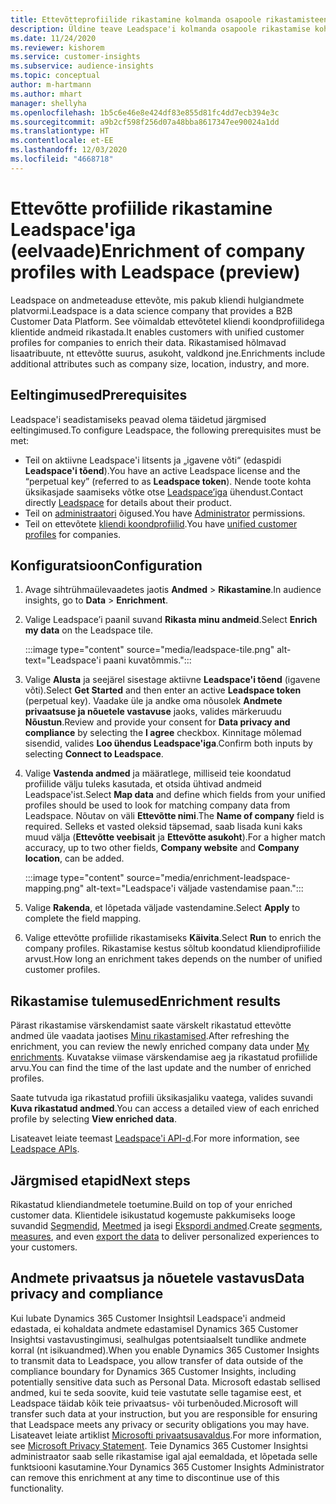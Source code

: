 ```yaml
---
title: Ettevõtteprofiilide rikastamine kolmanda osapoole rikastamisteenusega Leadspace'ilt
description: Üldine teave Leadspace'i kolmanda osapoole rikastamise kohta.
ms.date: 11/24/2020
ms.reviewer: kishorem
ms.service: customer-insights
ms.subservice: audience-insights
ms.topic: conceptual
author: m-hartmann
ms.author: mhart
manager: shellyha
ms.openlocfilehash: 1b5c6e46e8e424df83e855d81fc4dd7ecb394e3c
ms.sourcegitcommit: a9b2cf598f256d07a48bba8617347ee90024a1dd
ms.translationtype: HT
ms.contentlocale: et-EE
ms.lasthandoff: 12/03/2020
ms.locfileid: "4668718"
---
```

# <a name="enrichment-of-company-profiles-with-leadspace-preview"></a><span data-ttu-id="9cd54-103">Ettevõtte profiilide rikastamine Leadspace'iga (eelvaade)</span><span class="sxs-lookup"><span data-stu-id="9cd54-103">Enrichment of company profiles with Leadspace (preview)</span></span>

<span data-ttu-id="9cd54-104">Leadspace on andmeteaduse ettevõte, mis pakub kliendi hulgiandmete platvormi.</span><span class="sxs-lookup"><span data-stu-id="9cd54-104">Leadspace is a data science company that provides a B2B Customer Data Platform.</span></span> <span data-ttu-id="9cd54-105">See võimaldab ettevõtetel kliendi koondprofiilidega klientide andmeid rikastada.</span><span class="sxs-lookup"><span data-stu-id="9cd54-105">It enables customers with unified customer profiles for companies to enrich their data.</span></span> <span data-ttu-id="9cd54-106">Rikastamised hõlmavad lisaatribuute, nt ettevõtte suurus, asukoht, valdkond jne.</span><span class="sxs-lookup"><span data-stu-id="9cd54-106">Enrichments include additional attributes such as company size, location, industry, and more.</span></span>

## <a name="prerequisites"></a><span data-ttu-id="9cd54-107">Eeltingimused</span><span class="sxs-lookup"><span data-stu-id="9cd54-107">Prerequisites</span></span>

<span data-ttu-id="9cd54-108">Leadspace'i seadistamiseks peavad olema täidetud järgmised eeltingimused.</span><span class="sxs-lookup"><span data-stu-id="9cd54-108">To configure Leadspace, the following prerequisites must be met:</span></span>

- <span data-ttu-id="9cd54-109">Teil on aktiivne Leadspace'i litsents ja „igavene võti“ (edaspidi **Leadspace'i tõend**).</span><span class="sxs-lookup"><span data-stu-id="9cd54-109">You have an active Leadspace license and the “perpetual key” (referred to as **Leadspace token**).</span></span> <span data-ttu-id="9cd54-110">Nende toote kohta üksikasjade saamiseks võtke otse [Leadspace’iga](https://www.leadspace.com/products/leadspace-on-demand/) ühendust.</span><span class="sxs-lookup"><span data-stu-id="9cd54-110">Contact directly [Leadspace](https://www.leadspace.com/products/leadspace-on-demand/) for details about their product.</span></span>
- <span data-ttu-id="9cd54-111">Teil on [administraatori](permissions.md#administrator) õigused.</span><span class="sxs-lookup"><span data-stu-id="9cd54-111">You have [Administrator](permissions.md#administrator) permissions.</span></span>
- <span data-ttu-id="9cd54-112">Teil on ettevõtete [kliendi koondprofiilid](customer-profiles.md).</span><span class="sxs-lookup"><span data-stu-id="9cd54-112">You have [unified customer profiles](customer-profiles.md) for companies.</span></span>

## <a name="configuration"></a><span data-ttu-id="9cd54-113">Konfiguratsioon</span><span class="sxs-lookup"><span data-stu-id="9cd54-113">Configuration</span></span>

1. <span data-ttu-id="9cd54-114">Avage sihtrühmaülevaadetes jaotis **Andmed** > **Rikastamine**.</span><span class="sxs-lookup"><span data-stu-id="9cd54-114">In audience insights, go to **Data** > **Enrichment**.</span></span>

1. <span data-ttu-id="9cd54-115">Valige Leadspace’i paanil suvand **Rikasta minu andmeid**.</span><span class="sxs-lookup"><span data-stu-id="9cd54-115">Select **Enrich my data** on the Leadspace tile.</span></span>

   :::image type="content" source="media/leadspace-tile.png" alt-text="Leadspace'i paani kuvatõmmis.":::

1. <span data-ttu-id="9cd54-117">Valige **Alusta** ja seejärel sisestage aktiivne **Leadspace'i tõend** (igavene võti).</span><span class="sxs-lookup"><span data-stu-id="9cd54-117">Select **Get Started** and then enter an active **Leadspace token** (perpetual key).</span></span> <span data-ttu-id="9cd54-118">Vaadake üle ja andke oma nõusolek **Andmete privaatsuse ja nõuetele vastavuse** jaoks, valides märkeruudu **Nõustun**.</span><span class="sxs-lookup"><span data-stu-id="9cd54-118">Review and provide your consent for **Data privacy and compliance** by selecting the **I agree** checkbox.</span></span> <span data-ttu-id="9cd54-119">Kinnitage mõlemad sisendid, valides **Loo ühendus Leadspace'iga**.</span><span class="sxs-lookup"><span data-stu-id="9cd54-119">Confirm both inputs by selecting **Connect to Leadspace**.</span></span>

1. <span data-ttu-id="9cd54-120">Valige **Vastenda andmed** ja määratlege, milliseid teie koondatud profiilide välju tuleks kasutada, et otsida ühtivad andmeid Leadspace'ist.</span><span class="sxs-lookup"><span data-stu-id="9cd54-120">Select **Map data** and define which fields from your unified profiles should be used to look for matching company data from Leadspace.</span></span> <span data-ttu-id="9cd54-121">Nõutav on väli **Ettevõtte nimi**.</span><span class="sxs-lookup"><span data-stu-id="9cd54-121">The **Name of company** field is required.</span></span> <span data-ttu-id="9cd54-122">Selleks et vasted oleksid täpsemad, saab lisada kuni kaks muud välja (**Ettevõtte veebisait** ja **Ettevõtte asukoht**).</span><span class="sxs-lookup"><span data-stu-id="9cd54-122">For a higher match accuracy, up to two other fields, **Company website** and **Company location**, can be added.</span></span>

   :::image type="content" source="media/enrichment-leadspace-mapping.png" alt-text="Leadspace'i väljade vastendamise paan.":::
   
1. <span data-ttu-id="9cd54-124">Valige **Rakenda**, et lõpetada väljade vastendamine.</span><span class="sxs-lookup"><span data-stu-id="9cd54-124">Select **Apply** to complete the field mapping.</span></span>

1. <span data-ttu-id="9cd54-125">Valige ettevõtte profiilide rikastamiseks **Käivita**.</span><span class="sxs-lookup"><span data-stu-id="9cd54-125">Select **Run** to enrich the company profiles.</span></span> <span data-ttu-id="9cd54-126">Rikastamise kestus sõltub koondatud kliendiprofiilide arvust.</span><span class="sxs-lookup"><span data-stu-id="9cd54-126">How long an enrichment takes depends on the number of unified customer profiles.</span></span>

## <a name="enrichment-results"></a><span data-ttu-id="9cd54-127">Rikastamise tulemused</span><span class="sxs-lookup"><span data-stu-id="9cd54-127">Enrichment results</span></span>

<span data-ttu-id="9cd54-128">Pärast rikastamise värskendamist saate värskelt rikastatud ettevõtte andmed üle vaadata jaotises [Minu rikastamised](enrichment-hub.md).</span><span class="sxs-lookup"><span data-stu-id="9cd54-128">After refreshing the enrichment, you can review the newly enriched company data under [My enrichments](enrichment-hub.md).</span></span> <span data-ttu-id="9cd54-129">Kuvatakse viimase värskendamise aeg ja rikastatud profiilide arvu.</span><span class="sxs-lookup"><span data-stu-id="9cd54-129">You can find the time of the last update and the number of enriched profiles.</span></span>

<span data-ttu-id="9cd54-130">Saate tutvuda iga rikastatud profiili üksikasjaliku vaatega, valides suvandi **Kuva rikastatud andmed**.</span><span class="sxs-lookup"><span data-stu-id="9cd54-130">You can access a detailed view of each enriched profile by selecting **View enriched data**.</span></span>

<span data-ttu-id="9cd54-131">Lisateavet leiate teemast [Leadspace'i API-d](https://support.leadspace.com/hc/en-us/sections/201997649-API).</span><span class="sxs-lookup"><span data-stu-id="9cd54-131">For more information, see [Leadspace APIs](https://support.leadspace.com/hc/en-us/sections/201997649-API).</span></span>

## <a name="next-steps"></a><span data-ttu-id="9cd54-132">Järgmised etapid</span><span class="sxs-lookup"><span data-stu-id="9cd54-132">Next steps</span></span>

<span data-ttu-id="9cd54-133">Rikastatud kliendiandmetele toetumine.</span><span class="sxs-lookup"><span data-stu-id="9cd54-133">Build on top of your enriched customer data.</span></span> <span data-ttu-id="9cd54-134">Klientidele isikustatud kogemuste pakkumiseks looge suvandid [Segmendid](segments.md), [Meetmed](measures.md) ja isegi [Ekspordi andmed](export-destinations.md).</span><span class="sxs-lookup"><span data-stu-id="9cd54-134">Create [segments](segments.md), [measures](measures.md), and even [export the data](export-destinations.md) to deliver personalized experiences to your customers.</span></span>

## <a name="data-privacy-and-compliance"></a><span data-ttu-id="9cd54-135">Andmete privaatsus ja nõuetele vastavus</span><span class="sxs-lookup"><span data-stu-id="9cd54-135">Data privacy and compliance</span></span>

<span data-ttu-id="9cd54-136">Kui lubate Dynamics 365 Customer Insightsil Leadspace'i andmeid edastada, ei kohaldata andmete edastamisel Dynamics 365 Customer Insightsi vastavustingimusi, sealhulgas potentsiaalselt tundlike andmete korral (nt isikuandmed).</span><span class="sxs-lookup"><span data-stu-id="9cd54-136">When you enable Dynamics 365 Customer Insights to transmit data to Leadspace, you allow transfer of data outside of the compliance boundary for Dynamics 365 Customer Insights, including potentially sensitive data such as Personal Data.</span></span> <span data-ttu-id="9cd54-137">Microsoft edastab sellised andmed, kui te seda soovite, kuid teie vastutate selle tagamise eest, et Leadspace täidab kõik teie privaatsus- või turbenõuded.</span><span class="sxs-lookup"><span data-stu-id="9cd54-137">Microsoft will transfer such data at your instruction, but you are responsible for ensuring that Leadspace meets any privacy or security obligations you may have.</span></span> <span data-ttu-id="9cd54-138">Lisateavet leiate artiklist [Microsofti privaatsusavaldus](https://go.microsoft.com/fwlink/?linkid=396732).</span><span class="sxs-lookup"><span data-stu-id="9cd54-138">For more information, see [Microsoft Privacy Statement](https://go.microsoft.com/fwlink/?linkid=396732).</span></span>
<span data-ttu-id="9cd54-139">Teie Dynamics 365 Customer Insightsi administraator saab selle rikastamise igal ajal eemaldada, et lõpetada selle funktsiooni kasutamine.</span><span class="sxs-lookup"><span data-stu-id="9cd54-139">Your Dynamics 365 Customer Insights Administrator can remove this enrichment at any time to discontinue use of this functionality.</span></span>